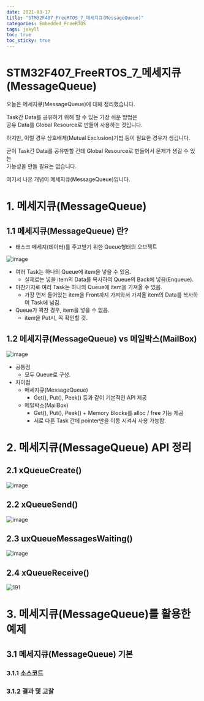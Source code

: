 ```yaml
---
date: 2021-03-17
title: "STM32F407_FreeRTOS_7_메세지큐(MessageQueue)"
categories: Embedded_FreeRTOS
tags: jekyll
toc: true  
toc_sticky: true 
---
```


STM32F407_FreeRTOS_7_메세지큐(MessageQueue)
=============

오늘은 메세지큐(MessageQueue)에 대해 정리했습니다.    

Task간 Data를 공유하기 위해 할 수 있는 가장 쉬운 방법은    
공유 Data를 Global Resource로 만들어 사용하는 것입니다.    

하지만, 이럴 경우 상호배제(Mutual Exclusion)기법 등이 필요한 경우가 생깁니다.

굳이 Task간 Data를 공유만할 건데 Global Resource로 만들어서 문제가 생길 수 있는    
가능성을 만들 필요는 없습니다.    

여기서 나온 개념이 메세지큐(MessageQueue)입니다.

# 1. 메세지큐(MessageQueue)
## 1.1 메세지큐(MessageQueue) 란?
* 태스크 메세지(데이터)를 주고받기 위한 Queue형태의 오브젝트

![image](https://user-images.githubusercontent.com/79636864/111404099-8d50ab00-8711-11eb-8e22-89456bebfc1a.png)

* 여러 Task는 하나의 Queue에 item을 넣을 수 있음.
    * 실제로는 넣을 item의 Data를 복사하여 Queue의 Back에 넣음(Enqueue).
* 마찬가지로 여러 Task는 하나의 Queue에 item을 가져올 수 있음.
    * 가장 먼저 들어있는 item을 Front까지 가져와서 가져올 item의 Data를 복사하여 Task에 넘김.
* Queue가 꽉찬 경우, item을 넣을 수 없음.
    * item을 Put시, 꼭 확인할 것.

## 1.2 메세지큐(MessageQueue) vs 메일박스(MailBox)

![image](https://user-images.githubusercontent.com/79636864/111404119-93468c00-8711-11eb-81c1-d05f80e13b57.png)

* 공통점
    * 모두 Queue로 구성.
* 차이점
    * 메세지큐(MessageQueue)
        * Get(), Put(), Peek() 등과 같이 기본적인 API 제공
    * 메일박스(MailBox)
        * Get(), Put(), Peek() + Memory Blocks를 alloc / free 기능 제공
        * 서로 다른 Task 간에 pointer만을 이동 시켜서 사용 가능함.  

# 2. 메세지큐(MessageQueue) API 정리
## 2.1 xQueueCreate()

![image](https://user-images.githubusercontent.com/79636864/111404221-ba9d5900-8711-11eb-9743-e43080889f96.png)

## 2.2 xQueueSend()

![image](https://user-images.githubusercontent.com/79636864/111404247-c852de80-8711-11eb-8123-ab953e41cb6d.png)

## 2.3 uxQueueMessagesWaiting()

![image](https://user-images.githubusercontent.com/79636864/111404269-cee15600-8711-11eb-81b0-a2614d90185f.png)

## 2.4 xQueueReceive()

![191](https://user-images.githubusercontent.com/79636864/111408643-ebcd5780-8718-11eb-9858-e33323869628.png)

# 3. 메세지큐(MessageQueue)를 활용한 예제
## 3.1 메세지큐(MessageQueue) 기본

### 3.1.1 소스코드

### 3.1.2 결과 및 고찰


